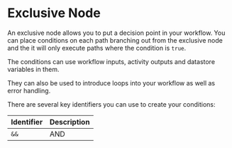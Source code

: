 # Exclusive Node

An exclusive node allows you to put a decision point in your workflow. You can place conditions on each path branching out from the exclusive node and the it will only execute paths where the condition is `true`.

The conditions can use workflow inputs, activity outputs and datastore variables in them.

They can also be used to introduce loops into your workflow as well as error handling.

There are several key identifiers you can use to create your conditions:

| Identifier | Description |
| --- | --- |
| `&&` | AND |
